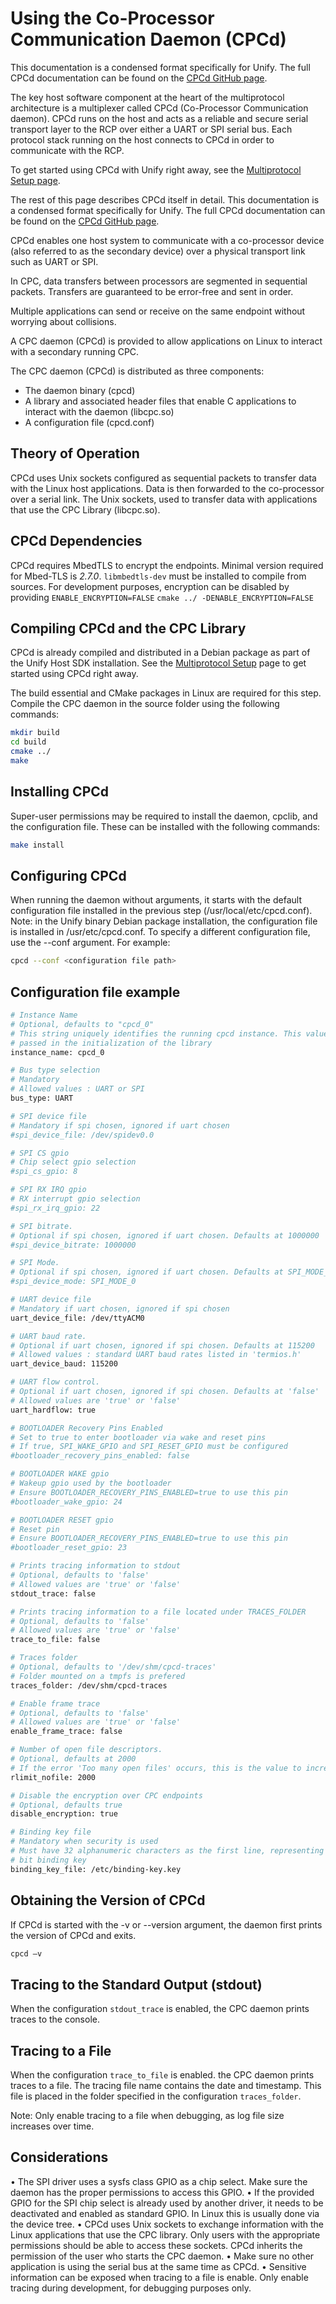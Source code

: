 # Using the Co-Processor Communication Daemon (CPCd)

This documentation is a condensed format specifically for Unify.
The full CPCd documentation can be found on the
[CPCd GitHub page](https://github.com/SiliconLabs/cpc-daemon).

The key host software component at the heart of the multiprotocol architecture is
a multiplexer called CPCd (Co-Processor Communication daemon). CPCd runs on
the host and acts as a reliable and secure serial transport layer to the
RCP over either a UART or SPI serial bus. Each protocol stack running on the
host connects to CPCd in order to communicate with the RCP.

To get started using CPCd with Unify right away, see the [Multiprotocol Setup page](../../doc/getting_started_multiprotocol_cpc.md).

The rest of this page describes CPCd itself in detail.
This documentation is a condensed format specifically for Unify.
The full CPCd documentation can be found on the
[CPCd GitHub page](https://github.com/SiliconLabs/cpc-daemon).

CPCd enables one host system to communicate with a co-processor device
(also referred to as the secondary device) over a physical transport link
such as UART or SPI.

In CPC, data transfers between processors are segmented in sequential packets.
Transfers are guaranteed to be error-free and sent in order.

Multiple applications can send or receive on the same endpoint without worrying
about collisions.

A CPC daemon (CPCd) is provided to allow applications on Linux to interact
with a secondary running CPC.

The CPC daemon (CPCd) is distributed as three components:

* The daemon binary (cpcd)
* A library and associated header files that enable C applications to interact
  with the daemon (libcpc.so)
* A configuration file (cpcd.conf)

## Theory of Operation

CPCd uses Unix sockets configured as sequential packets to transfer data with
the Linux host applications. Data is then forwarded to the co-processor over a
serial link. The Unix sockets, used to transfer data with applications that use
the CPC Library (libcpc.so).

## CPCd Dependencies

CPCd requires MbedTLS to encrypt the endpoints. Minimal version required for Mbed-TLS is *2.7.0*.
`libmbedtls-dev` must be installed to compile from sources.
For development purposes, encryption can be disabled by providing `ENABLE_ENCRYPTION=FALSE`
`cmake ../ -DENABLE_ENCRYPTION=FALSE`

## Compiling CPCd and the CPC Library

CPCd is already compiled and distributed in a Debian package as part of the
Unify Host SDK installation.
See the [Multiprotocol Setup](../../doc/getting_started_multiprotocol_cpc.md) page to
get started using CPCd right away.

The build essential and CMake packages in Linux are required for this step.
Compile the CPC daemon in the source folder using the following commands:

```sh
mkdir build
cd build
cmake ../
make
```

## Installing CPCd

Super-user permissions may be required to install the daemon, cpclib, and the
configuration file.  These can be installed with the following commands:

```sh
make install
```

## Configuring CPCd

When running the daemon without arguments, it starts with the default
configuration file installed in the previous step (/usr/local/etc/cpcd.conf).
Note: in the Unify binary Debian package installation, the configuration
file is installed in /usr/etc/cpcd.conf.
To specify a different configuration file, use the --conf argument. For example:

```sh
cpcd --conf <configuration file path>
```

## Configuration file example

```sh
# Instance Name
# Optional, defaults to "cpcd_0"
# This string uniquely identifies the running cpcd instance. This value is
# passed in the initialization of the library
instance_name: cpcd_0

# Bus type selection
# Mandatory
# Allowed values : UART or SPI
bus_type: UART

# SPI device file
# Mandatory if spi chosen, ignored if uart chosen
#spi_device_file: /dev/spidev0.0

# SPI CS gpio
# Chip select gpio selection
#spi_cs_gpio: 8

# SPI RX IRQ gpio
# RX interrupt gpio selection
#spi_rx_irq_gpio: 22

# SPI bitrate.
# Optional if spi chosen, ignored if uart chosen. Defaults at 1000000
#spi_device_bitrate: 1000000

# SPI Mode.
# Optional if spi chosen, ignored if uart chosen. Defaults at SPI_MODE_0
#spi_device_mode: SPI_MODE_0

# UART device file
# Mandatory if uart chosen, ignored if spi chosen
uart_device_file: /dev/ttyACM0

# UART baud rate.
# Optional if uart chosen, ignored if spi chosen. Defaults at 115200
# Allowed values : standard UART baud rates listed in 'termios.h'
uart_device_baud: 115200

# UART flow control.
# Optional if uart chosen, ignored if spi chosen. Defaults at 'false'
# Allowed values are 'true' or 'false'
uart_hardflow: true

# BOOTLOADER Recovery Pins Enabled
# Set to true to enter bootloader via wake and reset pins
# If true, SPI_WAKE_GPIO and SPI_RESET_GPIO must be configured
#bootloader_recovery_pins_enabled: false

# BOOTLOADER WAKE gpio
# Wakeup gpio used by the bootloader
# Ensure BOOTLOADER_RECOVERY_PINS_ENABLED=true to use this pin
#bootloader_wake_gpio: 24

# BOOTLOADER RESET gpio
# Reset pin
# Ensure BOOTLOADER_RECOVERY_PINS_ENABLED=true to use this pin
#bootloader_reset_gpio: 23

# Prints tracing information to stdout
# Optional, defaults to 'false'
# Allowed values are 'true' or 'false'
stdout_trace: false

# Prints tracing information to a file located under TRACES_FOLDER
# Optional, defaults to 'false'
# Allowed values are 'true' or 'false'
trace_to_file: false

# Traces folder
# Optional, defaults to '/dev/shm/cpcd-traces'
# Folder mounted on a tmpfs is prefered
traces_folder: /dev/shm/cpcd-traces

# Enable frame trace
# Optional, defaults to 'false'
# Allowed values are 'true' or 'false'
enable_frame_trace: false

# Number of open file descriptors.
# Optional, defaults at 2000
# If the error 'Too many open files' occurs, this is the value to increase.
rlimit_nofile: 2000

# Disable the encryption over CPC endpoints
# Optional, defaults true
disable_encryption: true

# Binding key file
# Mandatory when security is used
# Must have 32 alphanumeric characters as the first line, representing a 128
# bit binding key
binding_key_file: /etc/binding-key.key
```

## Obtaining the Version of CPCd

If CPCd is started with the -v or --version argument, the daemon first prints
the version of CPCd and exits.

```sh
cpcd –v
```

## Tracing to the Standard Output (stdout)

When the configuration `stdout_trace` is enabled, the CPC daemon prints traces
to the console.

## Tracing to a File

When the configuration `trace_to_file` is enabled. the CPC daemon prints traces
to a file.  The tracing file name contains the date and timestamp. This file is
placed in the folder specified in the configuration `traces_folder`.

Note: Only enable tracing to a file when debugging, as log file size increases over time.

## Considerations

• The SPI driver uses a sysfs class GPIO as a chip select. Make sure the daemon
  has the proper permissions to access this GPIO.
• If the provided GPIO for the SPI chip select is already used by another
  driver, it needs to be deactivated and enabled as standard GPIO.
  In Linux this is usually done via the device tree.
• CPCd uses Unix sockets to exchange information with the Linux applications
  that use the CPC library.
  Only users with the appropriate permissions should be able to access these
  sockets. CPCd inherits the permission of the user who starts the CPC daemon.
• Make sure no other application is using the serial bus
  at the same time as CPCd.
• Sensitive information can be exposed when tracing to a file is enable.
  Only enable tracing during development, for debugging purposes only.
